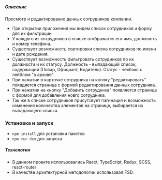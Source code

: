 ##### Описание

Просмотр и редактирование данных сотрудников компании.

- При открытии приложения мы видем список сотрудников и форму для их фильтрации
- У каждого из сотрудников в списке отображатся его имя, должность и номер телефона.
- Существует возможность сортировки списка сотрудников по имени и дате рождения.
- Существует возможность фильтровать сотрудников по их должности и их статусу. Должность - выпадающий список, содержащий (Повар, Официант, Водитель). Статус - чекбокс с лейблом "в архиве".
- При нажатии в карточке сотрудника на кнопку "редактировать" появдяется страница с формой редактирования данных сотрудника.
- При нажатии на кнопку "Добавить сотрудника" появляется страница с формой для  добавления новго сотрудника.
- Так же в списке сотрудников присутсвует пагинация и возможность изменения количества элементов на странице, выбирается из выпадающего списка.

### Установка и запуск
- `npm install` для установки пакетов
- `npm run dev` для запуска

##### Технологии
- В данном проекте использовались React, TypeScript, Redux, SCSS, react-router
- В качестве архитектурной методологии использовал FSD.
